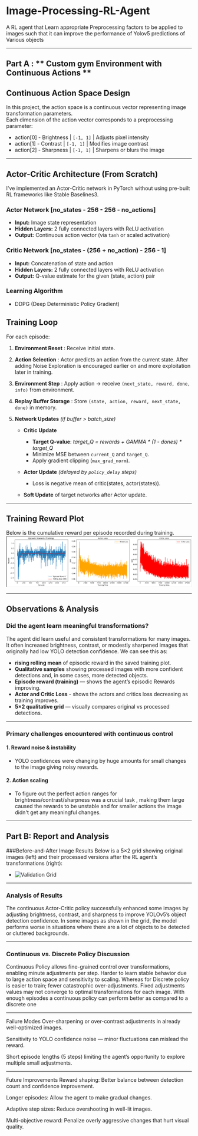 
# Image-Processing-RL-Agent
A RL agent that Learn appropriate Preprocessing factors to be applied to images such that it can improve the performance of Yolov5 predictions of Various objects 

---
## Part A : ** Custom gym Environment with Continuous Actions **
## Continuous Action Space Design
In this project, the action space is a continuous vector representing image transformation parameters.  
Each dimension of the action vector corresponds to a preprocessing parameter:
  - action[0] - Brightness | `[-1, 1]` | Adjusts pixel intensity
  - action[1] - Contrast | `[-1, 1]` | Modifies image contrast
  - action[2] - Sharpness | `[-1, 1]` | Sharpens or blurs the image
    
---
## Actor-Critic Architecture (From Scratch)
I've implemented an Actor-Critic network in PyTorch without using pre-built RL frameworks like Stable Baselines3.  

### Actor Network  [no_states - 256 - 256 - no_actions]
- **Input:** Image state representation  
- **Hidden Layers:** 2 fully connected layers with ReLU activation  
- **Output:** Continuous action vector (via `tanh` or scaled activation)  

### Critic Network  [no_states - (256 + no_action) - 256 - 1]
- **Input:** Concatenation of state and action  
- **Hidden Layers:** 2 fully connected layers with ReLU activation  
- **Output:** Q-value estimate for the given (state, action) pair  

### Learning Algorithm
-  DDPG (Deep Deterministic Policy Gradient)
  
## Training Loop
For each episode:
1. **Environment Reset** : Receive initial state.  
   
2. **Action Selection** : Actor predicts an action from the current state. After adding Noise Exploration is encouraged earlier on and more exploitation later in training.  

3. **Environment Step** : Apply action -> receive `(next_state, reward, done, info)` from environment.  

4. **Replay Buffer Storage** : Store `(state, action, reward, next_state, done)` in memory.  

5. **Network Updates** *(if buffer > batch_size)*  
   - **Critic Update**  
     - **Target Q-value**:  *target_Q = rewards + GAMMA * (1 - dones) * target_Q*
     - Minimize MSE between `current_Q` and `target_Q`.  
     - Apply gradient clipping (`max_grad_norm`).
       
   - **Actor Update** *(delayed by `policy_delay` steps)*  
     - Loss is negative mean of critic(states, actor(states)).
       
   - **Soft Update** of target networks after Actor update.
     
---
## Training Reward Plot

Below is the cumulative reward per episode recorded during training.  
![Cumulative Reward per Episode](results/cumulative_reward.png)

---
## Observations & Analysis

### Did the agent learn meaningful transformations?
The agent did learn useful and consistent transformations for many images.  
It often increased brightness, contrast, or modestly sharpened images that originally had low YOLO detection confidence.
We can see this as:
- **rising rolling mean** of episodic reward in the saved training plot.
- **Qualitative samples** showing processed images with more confident detections and, in some cases, more detected objects.
- **Episode reward (training)** — shows the agent’s episodic Rewards improving.
- **Actor and Critic Loss** - shows the actors and critics loss decreasing as training improves. 
- **5×2 qualitative grid** — visually compares original vs processed detections.

---

### Primary challenges encountered with continuous control

#### 1. Reward noise & instability
- YOLO confidences were changing by huge amounts for small changes to the image giving noisy rewards.  

#### 2. Action scaling 
- To figure out the perfect action ranges for brightness/contrast/sharpness was a crucial task , making them large caused the rewards to be unstable and for smaller actions the image didn't get any meaningful changes.

--- 
## Part B: Report and Analysis
###Before-and-After Image Results
Below is a 5×2 grid showing original images (left) and their processed versions after the RL agent’s transformations (right):
- ![Validation Grid](results/grid_img.png)

---

### Analysis of Results

The continuous Actor-Critic policy successfully enhanced some images by adjusting brightness, contrast, and sharpness to improve YOLOv5’s object detection confidence. In some images as shown in the grid, the model performs worse in situations where there are a lot of objects to be detected or cluttered backgrounds.

---
### Continuous vs. Discrete Policy Discussion
Continuous Policy allows fine-grained control over transformations, enabling minute adjustments per step. Harder to learn stable behavior due to large action space and sensitivity to scaling. Whereas for Discrete policy is easier to train; fewer catastrophic over-adjustments. Fixed adjustments values may not converge to optimal transformations for each image. With enough episodes a continuous policy can perform better as compared to a discrete one 

---

Failure Modes
Over-sharpening or over-contrast adjustments in already well-optimized images.

Sensitivity to YOLO confidence noise — minor fluctuations can mislead the reward.

Short episode lengths (5 steps) limiting the agent’s opportunity to explore multiple small adjustments.

---

Future Improvements
Reward shaping: Better balance between detection count and confidence improvement.

Longer episodes: Allow the agent to make gradual changes.

Adaptive step sizes: Reduce overshooting in well-lit images.

Multi-objective reward: Penalize overly aggressive changes that hurt visual quality.
